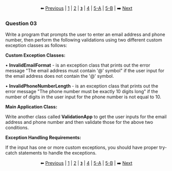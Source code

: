 
<div align="center">

⬅️ [Previous](2.md) | [1](1.md) | [2](2.md) | [**`3`**](3.md) | [4](4.md) | [5-A](5-A.md) | [5-B](5-B.md) | ➡️ [Next](4.md)

</div>

### Question 03

Write a program that prompts the user to enter an email address and phone number, then perform the following validations using two different custom exception classes as follows:

**Custom Exception Classes:**

• **InvalidEmailFormat** - is an exception class that prints out the error message "The email address must contain '@' symbol" if the user input for the email address does not contain the '@' symbol.

• **InvalidPhoneNumberLength** - is an exception class that prints out the error message "The phone number must be exactly 10 digits long" if the number of digits in the user input for the phone number is not equal to 10.

**Main Application Class:**

Write another class called **ValidationApp** to get the user inputs for the email address and phone number and then validate those for the above two conditions. 

**Exception Handling Requirements:**

If the input has one or more custom exceptions, you should have proper try-catch statements to handle the exceptions.


<div align="center">

⬅️ [Previous](2.md) | [1](1.md) | [2](2.md) | [**`3`**](3.md) | [4](4.md) | [5-A](5-A.md) | [5-B](5-B.md) | ➡️ [Next](4.md)

</div>
